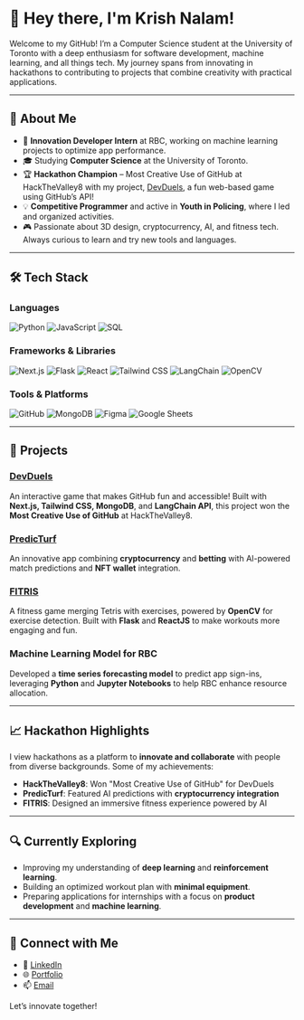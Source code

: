 # 👋 Hey there, I'm Krish Nalam!

Welcome to my GitHub! I’m a Computer Science student at the University of Toronto with a deep enthusiasm for software development, machine learning, and all things tech. My journey spans from innovating in hackathons to contributing to projects that combine creativity with practical applications. 

---

## 🌟 About Me
- 🏢 **Innovation Developer Intern** at RBC, working on machine learning projects to optimize app performance.
- 🎓 Studying **Computer Science** at the University of Toronto.
- 🏆 **Hackathon Champion** – Most Creative Use of GitHub at HackTheValley8 with my project, [DevDuels](#), a fun web-based game using GitHub’s API!
- 💡 **Competitive Programmer** and active in **Youth in Policing**, where I led and organized activities.
- 🎮 Passionate about 3D design, cryptocurrency, AI, and fitness tech. Always curious to learn and try new tools and languages.

---

## 🛠️ Tech Stack

### Languages
![Python](https://img.shields.io/badge/-Python-3776AB?style=flat&logo=python&logoColor=white)
![JavaScript](https://img.shields.io/badge/-JavaScript-F7DF1E?style=flat&logo=javascript&logoColor=black)
![SQL](https://img.shields.io/badge/-SQL-4479A1?style=flat&logo=postgresql&logoColor=white)

### Frameworks & Libraries
![Next.js](https://img.shields.io/badge/-Next.js-000000?style=flat&logo=nextdotjs&logoColor=white)
![Flask](https://img.shields.io/badge/-Flask-000000?style=flat&logo=flask&logoColor=white)
![React](https://img.shields.io/badge/-React-61DAFB?style=flat&logo=react&logoColor=black)
![Tailwind CSS](https://img.shields.io/badge/-Tailwind%20CSS-38B2AC?style=flat&logo=tailwindcss&logoColor=white)
![LangChain](https://img.shields.io/badge/-LangChain-FF3366?style=flat&logo=apache-spark&logoColor=white)
![OpenCV](https://img.shields.io/badge/-OpenCV-5C3EE8?style=flat&logo=opencv&logoColor=white)

### Tools & Platforms
![GitHub](https://img.shields.io/badge/-GitHub-181717?style=flat&logo=github&logoColor=white)
![MongoDB](https://img.shields.io/badge/-MongoDB-47A248?style=flat&logo=mongodb&logoColor=white)
![Figma](https://img.shields.io/badge/-Figma-F24E1E?style=flat&logo=figma&logoColor=white)
![Google Sheets](https://img.shields.io/badge/-Google%20Sheets-0F9D58?style=flat&logo=google-sheets&logoColor=white)

---

## 🚀 Projects

### [DevDuels](#)
An interactive game that makes GitHub fun and accessible! Built with **Next.js, Tailwind CSS, MongoDB**, and **LangChain API**, this project won the **Most Creative Use of GitHub** at HackTheValley8.

### [PredicTurf](#)
An innovative app combining **cryptocurrency** and **betting** with AI-powered match predictions and **NFT wallet** integration.

### [FITRIS](#)
A fitness game merging Tetris with exercises, powered by **OpenCV** for exercise detection. Built with **Flask** and **ReactJS** to make workouts more engaging and fun.

### Machine Learning Model for RBC
Developed a **time series forecasting model** to predict app sign-ins, leveraging **Python** and **Jupyter Notebooks** to help RBC enhance resource allocation.

---

## 📈 Hackathon Highlights
I view hackathons as a platform to **innovate and collaborate** with people from diverse backgrounds. Some of my achievements:
- **HackTheValley8**: Won "Most Creative Use of GitHub" for DevDuels
- **PredicTurf**: Featured AI predictions with **cryptocurrency integration**
- **FITRIS**: Designed an immersive fitness experience powered by AI

---

## 🔍 Currently Exploring
- Improving my understanding of **deep learning** and **reinforcement learning**.
- Building an optimized workout plan with **minimal equipment**.
- Preparing applications for internships with a focus on **product development** and **machine learning**.

---

## 🤝 Connect with Me

- 💼 [LinkedIn](https://www.linkedin.com/in/krish-nalam/)
- 🌐 [Portfolio](https://yourportfolio.com)
- 📫 [Email](mailto:krishnalam@example.com)

Let’s innovate together!

<!--
**KoolKrish18/KoolKrish18** is a ✨ _special_ ✨ repository because its `README.md` (this file) appears on your GitHub profile.

Here are some ideas to get you started:

- 🔭 I’m currently working on ...
- 🌱 I’m currently learning ...
- 👯 I’m looking to collaborate on ...
- 🤔 I’m looking for help with ...
- 💬 Ask me about ...
- 📫 How to reach me: ...
- 😄 Pronouns: ...
- ⚡ Fun fact: ...
-->
